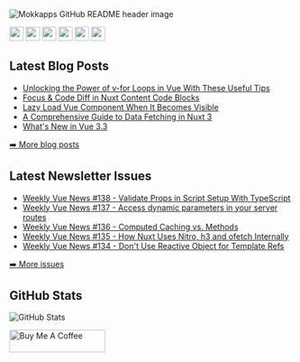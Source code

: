 <img src="https://github.com/Mokkapps/mokkapps/blob/master/header.png" alt="Mokkapps GitHub README header image">
<p><a href="https://www.twitter.com/mokkapps"><img src="https://img.shields.io/badge/twitter-%231DA1F2.svg?&style=for-the-badge&logo=twitter&logoColor=white" height=25></a> <a href="https://www.linkedin.com/in/mokkapps"><img src="https://img.shields.io/badge/linkedin-%230077B5.svg?&style=for-the-badge&logo=linkedin&logoColor=white" height=25></a> <a href="https://www.instagram.com/mokkapps/"><img src="https://img.shields.io/badge/instagram-%23E4405F.svg?&style=for-the-badge&logo=instagram&logoColor=white" height=25></a> <a href="https://www.youtube.com/@mokkapps"><img src="https://img.shields.io/badge/youtube-%2312100E.svg?&style=for-the-badge&logo=youtube&logoColor=white" height=25></a> <a href="https://medium.com/@MokkappsDev"><img src="https://img.shields.io/badge/medium-%2312100E.svg?&style=for-the-badge&logo=medium&logoColor=white" height=25></a> <a href="https://dev.to/mokkapps"><img src="https://img.shields.io/badge/DEV.TO-%230A0A0A.svg?&style=for-the-badge&logo=dev-dot-to&logoColor=white" height=25></a></p>
<h2>Latest Blog Posts</h2>
  <ul>
    <li><a href=https://mokkapps.de/blog/unlocking-the-power-of-v-for-loops-in-vue-with-these-useful-tips>Unlocking the Power of v-for Loops in Vue With These Useful Tips</a></li><li><a href=https://mokkapps.de/blog/focus-and-code-diff-in-nuxt-content-code-blocks>Focus & Code Diff in Nuxt Content Code Blocks</a></li><li><a href=https://mokkapps.de/blog/lazy-load-vue-component-when-it-becomes-visible>Lazy Load Vue Component When It Becomes Visible</a></li><li><a href=https://mokkapps.de/blog/a-comprehensive-guide-to-data-fetching-in-nuxt-3>A Comprehensive Guide to Data Fetching in Nuxt 3</a></li><li><a href=https://mokkapps.de/blog/whats-new-in-vue-3-3>What's New in Vue 3.3</a></li>
  </ul>
<p><a href="https://www.mokkapps.de/blog">➡️ More blog posts</a></p>
<h2>Latest Newsletter Issues</h2>
  <ul>
    <li><a href=https://weekly-vue.news/issues/138>Weekly Vue News #138 - Validate Props in Script Setup With TypeScript</a></li><li><a href=https://weekly-vue.news/issues/137>Weekly Vue News #137 - Access dynamic parameters in your server routes</a></li><li><a href=https://weekly-vue.news/issues/136>Weekly Vue News #136 - Computed Caching vs. Methods</a></li><li><a href=https://weekly-vue.news/issues/135>Weekly Vue News #135 - How Nuxt Uses Nitro, h3 and ofetch Internally</a></li><li><a href=https://weekly-vue.news/issues/134>Weekly Vue News #134 - Don't Use Reactive Object for Template Refs</a></li>
  </ul>
<p><a href="https://weekly-vue.news/issues">➡️ More issues</a></p>
<h2>GitHub Stats</h2>
<p><img src="https://github-readme-stats.vercel.app/api?username=mokkapps&amp;show_icons=true" alt="GitHub Stats"></p>
  <a href="https://www.buymeacoffee.com/mokkapps" target="_blank" rel="noreferrer nofollow">
      <img src="https://cdn.buymeacoffee.com/buttons/default-red.png" alt="Buy Me A Coffee" height="40" width="170" >
    </a>